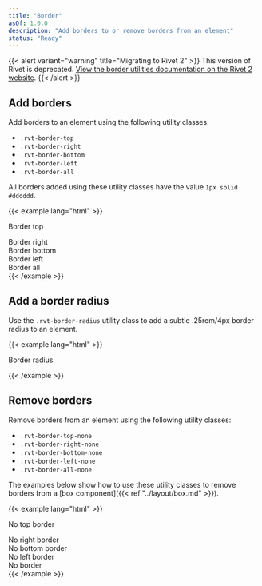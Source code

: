 ```yaml
---
title: "Border"
asOf: 1.0.0
description: "Add borders to or remove borders from an element"
status: "Ready"
---
```

{{< alert variant="warning" title="Migrating to Rivet 2" >}}
This version of Rivet is deprecated. [View the border utilities documentation on the Rivet 2 website](https://v2.rivet.iu.edu/docs/utilities/border/).
{{< /alert >}}

## Add borders

Add borders to an element using the following utility classes:

- `.rvt-border-top`
- `.rvt-border-right`
- `.rvt-border-bottom`
- `.rvt-border-left`
- `.rvt-border-all`

All borders added using these utility classes have the value `1px solid #dddddd`.

{{< example lang="html" >}}<div class="rvt-border-top rvt-p-all-md">
    <span>Border top</span>
</div>
<div class="rvt-border-right rvt-m-top-md rvt-p-all-md">
    <span>Border right</span>
</div>
<div class="rvt-border-bottom rvt-m-top-md rvt-p-all-md">
    <span>Border bottom</span>
</div>
<div class="rvt-border-left rvt-m-top-md rvt-p-all-md">
    <span>Border left</span>
</div>
<div class="rvt-border-all rvt-m-top-md rvt-p-all-md">
    <span>Border all</span>
</div>
{{< /example >}}

## Add a border radius

Use the `.rvt-border-radius` utility class to add a subtle .25rem/4px border radius to an element.

{{< example lang="html" >}}<div class="rvt-border-all rvt-border-radius rvt-p-all-md">
    <span>Border radius</span>
</div>
{{< /example >}}

## Remove borders

Remove borders from an element using the following utility classes:

- `.rvt-border-top-none`
- `.rvt-border-right-none`
- `.rvt-border-bottom-none`
- `.rvt-border-left-none`
- `.rvt-border-all-none`

The examples below show how to use these utility classes to remove borders from a [box component]({{< ref "../layout/box.md" >}}).

{{< example lang="html" >}}<div class="rvt-box rvt-border-top-none rvt-p-all-md">
    <span>No top border</span>
</div>

<div class="rvt-box rvt-border-right-none rvt-m-top-md rvt-p-all-md">
    <span>No right border</span>
</div>

<div class="rvt-box rvt-border-bottom-none rvt-m-top-md rvt-p-all-md">
    <span>No bottom border</span>
</div>

<div class="rvt-box rvt-border-left-none rvt-m-top-md rvt-p-all-md">
    <span>No left border</span>
</div>

<div class="rvt-box rvt-border-all-none rvt-m-top-md rvt-p-all-md">
    <span>No border</span>
</div>
{{< /example >}}